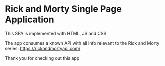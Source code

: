# Rick and Morty Single Page Application

This SPA is implemented with HTML, JS and CSS

The app consumes a known API with all info relevant to the Rick and Morty series: https://rickandmortyapi.com/

Thank you for checking out this app

